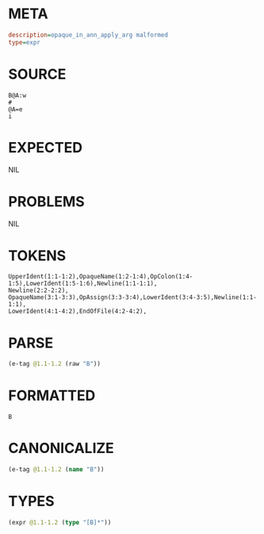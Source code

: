 # META
~~~ini
description=opaque_in_ann_apply_arg malformed
type=expr
~~~
# SOURCE
~~~roc
B@A:w
#
@A=e
i
~~~
# EXPECTED
NIL
# PROBLEMS
NIL
# TOKENS
~~~zig
UpperIdent(1:1-1:2),OpaqueName(1:2-1:4),OpColon(1:4-1:5),LowerIdent(1:5-1:6),Newline(1:1-1:1),
Newline(2:2-2:2),
OpaqueName(3:1-3:3),OpAssign(3:3-3:4),LowerIdent(3:4-3:5),Newline(1:1-1:1),
LowerIdent(4:1-4:2),EndOfFile(4:2-4:2),
~~~
# PARSE
~~~clojure
(e-tag @1.1-1.2 (raw "B"))
~~~
# FORMATTED
~~~roc
B
~~~
# CANONICALIZE
~~~clojure
(e-tag @1.1-1.2 (name "B"))
~~~
# TYPES
~~~clojure
(expr @1.1-1.2 (type "[B]*"))
~~~
